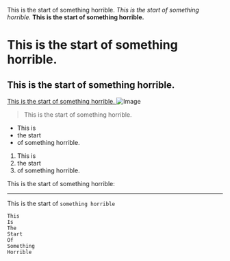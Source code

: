 This is the start of something horrible.
*This is the start of something horrible.*
**This is the start of something horrible.**
# This is the start of something horrible.
## This is the start of something horrible.
[This is the start of something horrible.
]([http://a.com](https://2019.makemepulse.com/)https://2019.makemepulse.com/)	
![Image](https://poptropica.fandom.com/wiki/Crazy_Comet?file=CrazyComet.png)
>This is the start of something horrible.
* This is 
* the start 
* of something horrible.

1. This is 
2. the start 
3. of something horrible.

This is the start of something horrible:

---

This is the start of `something horrible`

```
This
Is
The
Start
Of
Something
Horrible
```
